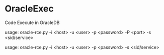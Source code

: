 # OracleExec
Code Execute in OracleDB

usage: oracle-rce.py -i &lt;host&gt; -u &lt;user&gt; -p &lt;password&gt; -P &lt;port&gt; -s &lt;sid/service&gt; 

usage: oracle-rce.py -i &lt;host&gt; -u &lt;user&gt; -p &lt;password&gt; -s &lt;sid/service&gt; 
